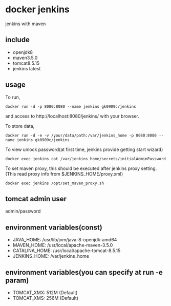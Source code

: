 # docker jenkins #
jenkins with maven

## include ##
+ openjdk8
+ maven3.5.0
+ tomcat8.5.15
+ jenkins latest

## usage ##
To run,
```
docker run -d -p 8080:8080 --name jenkins gk0909c/jenkins
```
and access to http://localhost:8080/jenkins/ with your browser.

To store data,
```
docker run -d -e -v /your/data/path:/var/jenkins_home -p 8080:8080 --name jenkins gk0909c/jenkins
```

To view unlock password(at first time, jenkins provide getting start wizard)
```
docker exec jenkins cat /var/jenkins_home/secrets/initialAdminPassword
```

To set maven proxy, this should be executed after jenkins proxy setting.  
(This read proxy info from $JENKINS_HOME/proxy.xml)
```
docker exec jenkins /opt/set_maven_proxy.sh
```

## tomcat admin user
admin/password

## environment variables(const)
+ JAVA_HOME: /usr/lib/jvm/java-8-openjdk-amd64
+ MAVEN_HOME: /usr/local/apache-maven-3.5.0
+ CATALINA_HOME: /usr/local/apache-tomcat-8.5.15
+ JENKINS_HOME: /var/jenkins_home

## environment variables(you can specify at run -e param)
+ TOMCAT_XMX: 512M (Default)
+ TOMCAT_XMS: 256M (Default)
